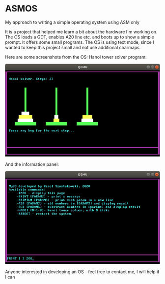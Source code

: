 # ASMOS
My approach to writing a simple operating system using ASM only

It is a project that helped me learn a bit about the hardware I'm working on.
The OS loads a GDT, enables A20 line etc. and boots up to show 
a simple prompt. It offers some small programs. 
The OS is using text mode, since I wanted to keep this project small
and not use additional charmaps.


Here are some screenshots from the OS:
Hanoi tower solver program:

![Hanoi solver](hanoi.png)

And the information panel:

![Information panel](info.png)



Anyone interested in developing an OS - feel free to contact me, I will help if I can 
